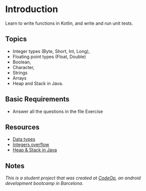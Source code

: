 # Introduction

Learn to write functions in Kotlin, and write and run unit tests.

## Topics
- Integer types (Byte, Short, Int, Long),
- Floating point types (Float, Double)
- Boolean,
- Character,
- Strings
- Arrays
- Heap and Stack in Java.

## Basic Requirements
- Answer all the questions in the file Exercise

## Resources

- [Data types](https://kotlinlang.org/docs/basic-types.html)
- [Integers overflow](https://everything.explained.today/Integer_overflow)
- [Heap & Stack in Java](https://www.javatpoint.com/stack-vs-heap-java)

## Notes

_This is a student project that was created at [CodeOp](http://CodeOp.tech), an android development bootcamp in Barcelona._
